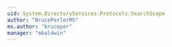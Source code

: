 ```yaml
---
uid: System.DirectoryServices.Protocols.SearchScope
author: "BrucePerlerMS"
ms.author: "bruceper"
manager: "mbaldwin"
---
```

